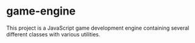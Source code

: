 # game-engine
This project is a JavaScript game development engine containing several different classes with various utilities.
